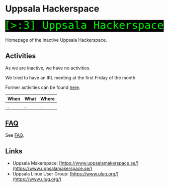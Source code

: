 # Uppsala Hackerspace

![](uhs_logo_with_text.png)

Homepage of the inactive Uppsala Hackerspace.

## Activities

As we are inactive, we have no activities.

We tried to have an IRL meeting at the first Friday of the month.

Former activities can be found [here](former_activities.md).

When                  |What       |Where
----------------------|-----------|------------------
.                     |.          |.

## [FAQ](faq.md)

See [FAQ](faq.md).

## Links

 * Uppsala Makerspace: [https://www.uppsalamakerspace.se/](https://www.uppsalamakerspace.se/)
 * Uppsala Linux User Group: [https://www.ulug.org/](https://www.ulug.org/)
